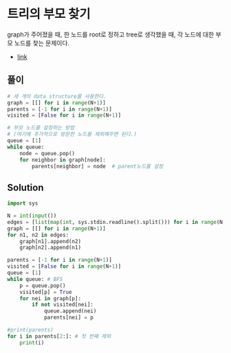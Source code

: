 # 트리의 부모 찾기
graph가 주어졌을 때, 한 노드를 root로 정하고 tree로 생각했을 때, 각 노드에 대한 부모 노드를 찾는 문제이다. 
* [link](https://www.acmicpc.net/problem/11725)

## 풀이

```python
# 세 개의 data structure를 사용한다. 
graph = [[] for i in range(N+1)]
parents = [-1 for i in range(N+1)]
visited = [False for i in range(N+1)]

# 부모 노드를 설정하는 방법
# (여기에 추가적으로 방문한 노드를 제외해주면 된다.)
queue = [1]
while queue:
    node = queue.pop()
    for neighbor in graph[node]:
        parents[neighbor] = node  # parent노드를 설정

```


## Solution
```python 
import sys 

N = int(input())
edges = [list(map(int, sys.stdin.readline().split())) for i in range(N-1)]
graph = [[] for i in range(N+1)]
for n1, n2 in edges:
    graph[n1].append(n2)
    graph[n2].append(n1)

parents = [-1 for i in range(N+1)]
visited = [False for i in range(N+1)]
queue = [1]
while queue: # BFS
    p = queue.pop()
    visited[p] = True 
    for nei in graph[p]:
        if not visited[nei]:
            queue.append(nei)
            parents[nei] = p

#print(parents)
for i in parents[2:]: # 첫 번째 제외
    print(i)
```